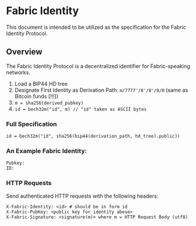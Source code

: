 # Fabric Identity
This document is intended to be utilized as the specification for the Fabric Identity Protocol.

## Overview
The Fabric Identity Protocol is a decentralized identifier for Fabric-speaking networks.

1. Load a BIP44 HD tree
2. Designate First Identity as Derivation Path: `m/7777'/0'/0'/0/0` (same as Bitcoin funds [!!!])
3. `m = sha256(derived_pubkey)`
4. `id = bech32m("id", m) // "id" taken as ASCII bytes`

### Full Specification
`id = bech32m("id", sha256(bip44(derivation_path, hd_tree).public))`

### An Example Fabric Identity:
```
Pubkey:
ID: 
```

### HTTP Requests
Send authenticated HTTP requests with the following headers:

```
X-Fabric-Identity: <id> # should be in form id
X-Fabric-PubKey: <public key for identity above>
X-Fabric-Signature: <signature(m)> where m = HTTP Request Body (utf8)
```
